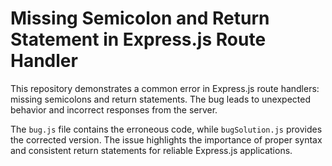 # Missing Semicolon and Return Statement in Express.js Route Handler

This repository demonstrates a common error in Express.js route handlers: missing semicolons and return statements.  The bug leads to unexpected behavior and incorrect responses from the server.

The `bug.js` file contains the erroneous code, while `bugSolution.js` provides the corrected version.  The issue highlights the importance of proper syntax and consistent return statements for reliable Express.js applications.